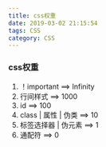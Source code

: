 ```yaml
---
title: css权重
date: 2019-03-02 21:15:54
tags: CSS
category: CSS
---
```


### css权重

1. ！important ==> Infinity
2. 行间样式 ==> 1000
3. id ==> 100
4. class | 属性 | 伪类 ==> 10
5. 标签选择器 | 伪元素 ==> 1
6. 通配符 ==> 0
